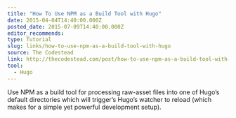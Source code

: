 ```yaml
---
title: "How To Use NPM as a Build Tool with Hugo"
date: 2015-04-04T14:40:00.000Z
posted_date: 2015-07-09T14:40:00.000Z
editor_recommends:
type: Tutorial
slug: links/how-to-use-npm-as-a-build-tool-with-hugo
source: The Codestead
link: http://thecodestead.com/post/how-to-use-npm-as-a-build-tool-with-hugo/
tool:
  - Hugo
---
```

Use NPM as a build tool for processing raw-asset files into one of Hugo’s default directories which will trigger’s Hugo’s watcher to reload (which makes for a simple yet powerful development setup).



